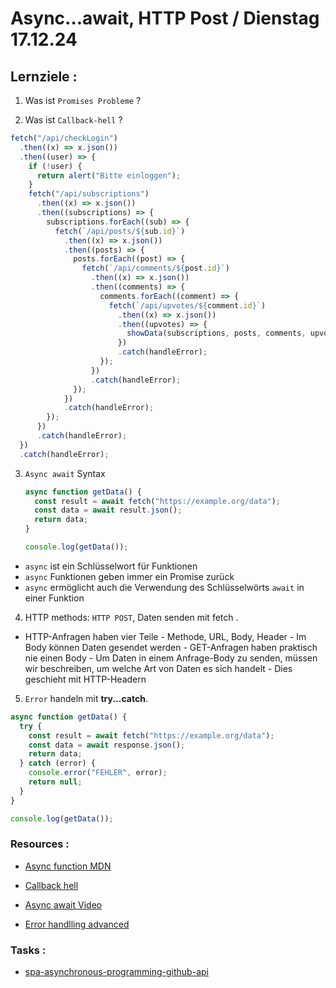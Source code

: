 # Async...await, HTTP Post / Dienstag 17.12.24

## Lernziele :

1. Was ist `Promises Probleme` ?

2. Was ist `Callback-hell` ?

```js
fetch("/api/checkLogin")
  .then((x) => x.json())
  .then((user) => {
    if (!user) {
      return alert("Bitte einloggen");
    }
    fetch("/api/subscriptions")
      .then((x) => x.json())
      .then((subscriptions) => {
        subscriptions.forEach((sub) => {
          fetch(`/api/posts/${sub.id}`)
            .then((x) => x.json())
            .then((posts) => {
              posts.forEach((post) => {
                fetch(`/api/comments/${post.id}`)
                  .then((x) => x.json())
                  .then((comments) => {
                    comments.forEach((comment) => {
                      fetch(`/api/upvotes/${comment.id}`)
                        .then((x) => x.json())
                        .then((upvotes) => {
                          showData(subscriptions, posts, comments, upvotes);
                        })
                        .catch(handleError);
                    });
                  })
                  .catch(handleError);
              });
            })
            .catch(handleError);
        });
      })
      .catch(handleError);
  })
  .catch(handleError);
```

3. `Async await` Syntax

   ```js
   async function getData() {
     const result = await fetch("https://example.org/data");
     const data = await result.json();
     return data;
   }

   console.log(getData());
   ```

- `async` ist ein Schlüsselwort für Funktionen
- `async` Funktionen geben immer ein Promise zurück
- `async` ermöglicht auch die Verwendung des Schlüsselwörts `await` in einer Funktion

4. HTTP methods: `HTTP POST`, Daten senden mit fetch .

- HTTP-Anfragen haben vier Teile - Methode, URL, Body, Header - Im Body können Daten gesendet werden - GET-Anfragen haben praktisch nie einen Body - Um Daten in einem Anfrage-Body zu senden, müssen wir beschreiben, um welche Art von Daten es sich handelt - Dies geschieht mit HTTP-Headern

5. `Error` handeln mit **try...catch**.

```js
async function getData() {
  try {
    const result = await fetch("https://example.org/data");
    const data = await response.json();
    return data;
  } catch (error) {
    console.error("FEHLER", error);
    return null;
  }
}

console.log(getData());
```

### Resources :

- [Async function MDN](https://developer.mozilla.org/en-US/docs/Web/JavaScript/Reference/Statements/async_function)

- [Callback hell](https://www.youtube.com/watch?v=NOlOw03qBfw)

- [Async await Video](https://www.youtube.com/watch?v=V_Kr9OSfDeU)

- [Error handlling advanced](https://www.youtube.com/watch?v=cJQQizjl7eo)

### Tasks :

- [spa-asynchronous-programming-github-api](https://classroom.github.com/a/Pb3s6KXM)

